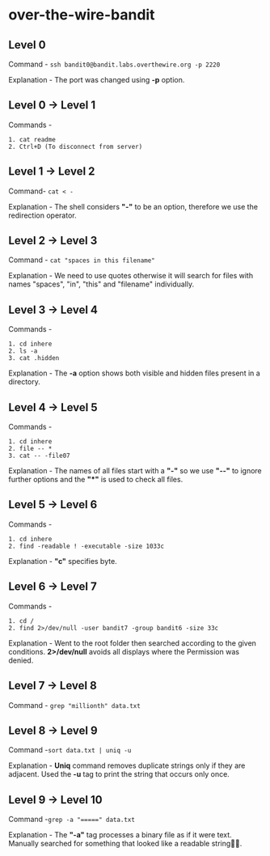 # over-the-wire-bandit

## Level 0

Command - ```ssh bandit0@bandit.labs.overthewire.org -p 2220```

Explanation - The port was changed using **-p** option.

## Level 0 -> Level 1

Commands -
```
1. cat readme
2. Ctrl+D (To disconnect from server)
```

## Level 1 -> Level 2

Command- ```cat < -```

Explanation - The shell considers **"-"** to be an option, therefore we use the redirection operator.

## Level 2 -> Level 3

Command - ```cat "spaces in this filename"```

Explanation - We need to use quotes otherwise it will search for files with names "spaces", "in", "this" and "filename" individually.

## Level 3 -> Level 4

Commands -
```
1. cd inhere
2. ls -a
3. cat .hidden
```

Explanation - The **-a** option shows both visible and hidden files present in a directory.

## Level 4 -> Level 5

Commands -
```
1. cd inhere
2. file -- *
3. cat -- -file07
```

Explanation - The names of all files start with a **"-"** so we use **"--"** to ignore further options and the **"*"** is used to check all files.

## Level 5 -> Level 6

Commands -
```
1. cd inhere
2. find -readable ! -executable -size 1033c
```

Explanation - **"c"** specifies byte.

## Level 6 -> Level 7

Commands -
```
1. cd /
2. find 2>/dev/null -user bandit7 -group bandit6 -size 33c
```

Explanation - Went to the root folder then searched according to the given conditions. **2>/dev/null** avoids all displays where the Permission was denied.

## Level 7 -> Level 8

Command - ```grep "millionth" data.txt```

## Level 8 -> Level 9

Command -```sort data.txt | uniq -u```

Explanation - **Uniq** command removes duplicate strings only if they are adjacent. Used the **-u** tag to print the string that occurs only once.

## Level 9 -> Level 10

Command -```grep -a "=====" data.txt```

Explanation - The **"-a"** tag processes a binary file as if it were text. Manually searched for something that looked like a readable string🤷‍♀️.
